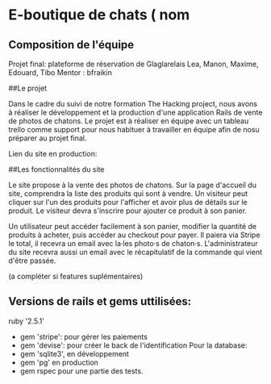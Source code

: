 # E-boutique de chats ( nom

## Composition de l'équipe

Projet final: plateforme de réservation de Glaglarelais
Lea, Manon, Maxime, Edouard, Tibo
Mentor : bfraikin

##Le projet

Dans le cadre du suivi de notre formation The Hacking project, nous avons à réaliser le développement et la production d'une application Rails de vente de photos de chatons. Le projet est à réaliser en équipe avec un tableau trello comme support pour nous habituer à travailler en équipe afin de nosu préparer au projet final. 

Lien du site en production: 

##Les fonctionnalités du site

Le site propose à la vente des photos de chatons.
 	Sur la page d'accueil du site, comprendra la liste des produits qui sont à vendre. Un visiteur peut cliquer sur l'un des produits pour l'afficher et avoir plus de détails sur le produit. Le visiteur devra s'inscrire pour ajouter ce produit à son panier.

Un utilisateur peut accéder facilement à son panier, modifier la quantité de produits à acheter, puis accéder au checkout pour payer. Il paiera via Stripe le total, il recevra un email avec la·les photo·s de chaton·s. L'administrateur du site recevra aussi un email avec le récapitulatif de la commande qui vient d'être passée.

(a compléter si features suplémentaires)

## Versions de rails et gems uttilisées:

ruby '2.5.1'
* gem 'stripe': pour gérer les paiements
* gem 'devise': pour créer le back de l'identification
Pour la database:
* gem 'sqlite3', en développement
* gem 'pg' en production
* gem rspec pour une partie des tests. 







